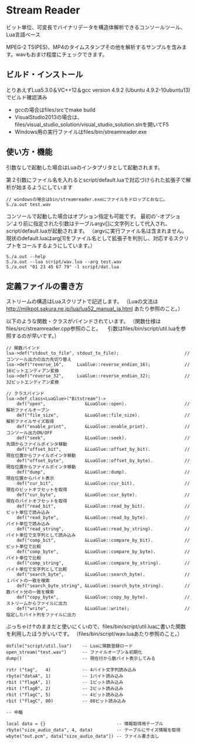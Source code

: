 # Stream Reader

ビット単位、可変長でバイナリデータを構造体解析できるコンソールツール、Lua言語ベース

MPEG-2 TS(PES)、MP4のタイムスタンプその他を解析するサンプルを含みます。wavもおまけ程度にチェックできます。 

## ビルド・インストール
とりあえずLua5.3.0＆VC++12＆gcc version 4.9.2 (Ubuntu 4.9.2-10ubuntu13) でビルド確認済み
* gccの場合はfiles/srcでmake build
* VisualStudio2013の場合は、files/visual_studio_solution/visual_studio_solution.slnを開いてF5
* Windows用の実行ファイルはfiles/bin/streamreader.exe


## 使い方・機能
引数なしで起動した場合はLuaのインタプリタとして起動されます。

第２引数にファイル名を入れるとscript/default.luaで対応づけられた拡張子で解析が始まるようにしています

    // windowsの場合はbin/streamreader.exeにファイルをドロップとおなじ。
    S./a.out test.wav
    
コンソールで起動した場合はオプション指定も可能です。
最初の'-オプション'より前に指定された引数はテーブルargv[]に文字列として代入され、script/default.luaが起動されます。
（argvに実行ファイル名は含まれません。現状のdefault.luaはarg[1]をファイル名として拡張子を判別し、対応するスクリプトをコールするようにしています。）

    S./a.out --help
    S./a.out --lua script/wav.lua --arg test.wav
    S./a.out "01 23 45 67 79" -l script/dat.lua

## 定義ファイルの書き方

ストリームの構造はLuaスクリプトで記述します。
（Luaの文法は http://milkpot.sakura.ne.jp/lua/lua52_manual_ja.html あたり参照のこと。）

以下のような関数・クラスがバインドされています。
（関数仕様はfiles/src/streamreader.cpp参照のこと。
　引数はfiles/bin/script/util.luaを参照するのが早いです。）

	// 関数バインド
	lua->def("stdout_to_file", stdout_to_file);                         // コンソール出力の出力先切り替え
	lua->def("reverse_16",     LuaGlue::reverse_endian_16);             // 16ビットエンディアン変換
	lua->def("reverse_32",     LuaGlue::reverse_endian_32);             // 32ビットエンディアン変換

	// クラスバインド
	lua->def_class<LuaGlue>("Bitstream")->
		def("open",               &LuaGlue::open).                      // 解析ファイルオープン
		def("file_size",          &LuaGlue::file_size).                 // 解析ファイルサイズ取得
		def("enable_print",       &LuaGlue::enable_print).              // コンソール出力ON/OFF
		def("seek",               &LuaGlue::seek).                      // 先頭からファイルポインタ移動
		def("offset_bit",         &LuaGlue::offset_by_bit).             // 現在位置からファイルポインタ移動
		def("offset_byte",        &LuaGlue::offset_by_byte).            // 現在位置からファイルポインタ移動
		def("dump",               &LuaGlue::dump).                      // 現在位置からバイト表示
		def("cur_bit",            &LuaGlue::cur_bit).                   // 現在のビットオフセットを取得
		def("cur_byte",           &LuaGlue::cur_byte).                  // 現在のバイトオフセットを取得
		def("read_bit",           &LuaGlue::read_by_bit).               // ビット単位で読み込み
		def("read_byte",          &LuaGlue::read_by_byte).              // バイト単位で読み込み
		def("read_string",        &LuaGlue::read_by_string).            // バイト単位で文字列として読み込み
		def("comp_bit",           &LuaGlue::compare_by_bit).            // ビット単位で比較
		def("comp_byte",          &LuaGlue::compare_by_byte).           // バイト単位で比較
		def("comp_string",        &LuaGlue::compare_by_string).         // バイト単位で文字列として比較
		def("search_byte",        &LuaGlue::search_byte).               // １バイトの一致を検索
		def("search_byte_string", &LuaGlue::search_byte_string).        // 数バイト分の一致を検索
		def("copy_byte",          &LuaGlue::copy_by_byte).              // ストリームからファイルに出力
		def("write",              &LuaGlue::write);                     // 指定したバイト列をファイルに出力
		
ぶっちゃけ↑のままだと使いにくいので、files/bin/script/util.luaに書いた関数を利用したほうがいいです。
（files/bin/script/wav.luaあたり参照のこと。）

    dofile("script/util.lua")    -- Luaに関数登録ロード
    open_stream("test.wav")      -- ファイルオープン＆初期化
    dump()                       -- 現在行から数バイト表示してみる
    
    rstr ("tag",   4)            -- 4バイト文字列読み込み
    rbyte("dataA", 1)            -- 1バイト読み込み
    rbit ("flagA", 1)            -- 1ビット読み込み
    rbit ("flagB", 2)            -- 2ビット読み込み
    rbit ("flagC", 5)            -- 4ビット読み込み
    rbit ("flagC", 80)           -- 80ビット読み込み

    -- 中略

    local data = {}                           -- 情報取得用テーブル
    rbyte("size_audio_data", 4, data)         -- テーブルにサイズ情報を取得
    wbyte("out.pcm", data["size_audio_data"]) -- ファイル書き出し

